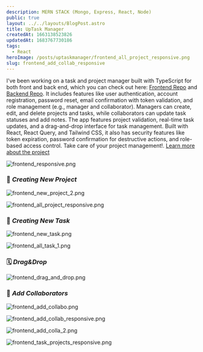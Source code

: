 ```yaml
---
description: MERN STACK (Mongo, Express, React, Node)
public: true
layout: ../../layouts/BlogPost.astro
title: UpTask Manager
createdAt: 1663138523826
updatedAt: 1683767730186
tags:
  - React
heroImage: /posts/uptaskmanager/frontend_all_project_responsive.png
slug: frontend_add_collab_responsive
---
```


I've been working on a task and project manager built with TypeScript for both front and back end, which you can check out here: [Frontend Repo](https://github.com/craftxdog/UptaskManagerFrontend) and [Backend Repo](https://github.com/craftxdog/UptaskManagerBackend). It includes features like user authentication, account registration, password reset, email confirmation with token validation, and role management (e.g., manager and collaborator). Managers can create, edit, and delete projects and tasks, while collaborators can update task statuses and add notes. The app features project validation, real-time task updates, and a drag-and-drop interface for task management. Built with React, React Query, and Tailwind CSS, it also has security features like token expiration, password confirmation for destructive actions, and role-based access control. Take care of your project management!. <a href="https://uptaskmanager.vercel.app"
class="inline-flex items-center gap-1 indent-1 text-orange-500" >
Learn more about the project</a>

![frontend_responsive.png](/posts/uptaskmanager/frontend_responsive.png)

### 🏯 **_Creating New Project_**

![frontend_new_project_2.png](/posts/uptaskmanager/frontend_new_project_2.png)

![frontend_all_project_responsive.png](/posts/uptaskmanager/frontend_all_project_responsive.png)

### 🔭 **_Creating New Task_**

![frontend_new_task.png](/posts/uptaskmanager/frontend_new_task.png)

![frontend_all_task_1.png](/posts/uptaskmanager/frontend_all_task_1.png)

### 🗓️ **_Drag&Drop_**

![frontend_drag_and_drop.png](/posts/uptaskmanager/frontend_drag_and_drop.png)

### 📗 **_Add Collaborators_**

![frontend_add_collabo.png](/posts/uptaskmanager/frontend_add_collabo.png)

![frontend_add_collab_responsive.png](/posts/uptaskmanager/frontend_add_collab_responsive.png)

![frontend_add_colla_2.png](/posts/uptaskmanager/frontend_add_colla_2.png)

![frontend_task_projects_responsive.png](/posts/uptaskmanager/frontend_task_projects_responsive.png)
